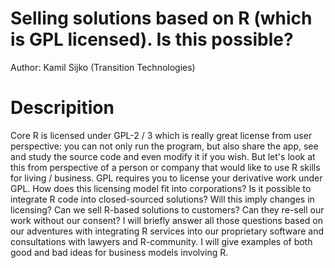 # Selling solutions based on R (which is GPL licensed). Is this possible?

Author: Kamil Sijko (Transition Technologies)

# Descripition

Core R is licensed under GPL-2 / 3 which is really great license from user perspective: you can not only run the program, but also share the app, see and study the source code and even modify it if you wish. But let's look at this from perspective of a person or company that would like to use R skills for living / business.  GPL requires you to license your derivative work under GPL. How does this licensing model fit into corporations? Is it possible to integrate R code into closed-sourced solutions? Will this imply changes in licensing? Can we sell R-based solutions to customers? Can they re-sell our work without our consent? I will briefly answer all those questions based on our adventures with integrating R services into our proprietary software and consultations with lawyers and R-community. I will give examples of both good and bad ideas for business models involving R. 

